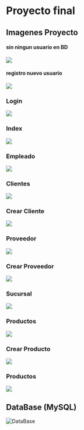 # Proyecto final

## Imagenes Proyecto

#### sin ningun usuario en BD
![](https://i.imgur.com/SYF2tjj.png)

#### registro nuevo usuario
![](https://i.imgur.com/6WgBKrI.png)

### Login
![](https://i.imgur.com/Ai7921O.png)

### Index
![](https://i.imgur.com/sGB29zA.png)

### Empleado
![](https://i.imgur.com/eouf6Us.png)

### Clientes
![](https://i.imgur.com/DXoAUrV.png)

### Crear Cliente
![](https://i.imgur.com/TsGTwcE.png)

### Proveedor
![](https://i.imgur.com/i9Br65F.png)

### Crear Proveedor
![](https://i.imgur.com/bf3yuNA.png)

### Sucursal
![](https://i.imgur.com/lQWRRKx.png)

### Productos
![](https://i.imgur.com/ELI19n5.png)

### Crear Producto
![](https://i.imgur.com/ruOnB28.png)

### Productos
![](https://i.imgur.com/lZX2xvU.png)

## DataBase (MySQL)
![DataBase](https://i.imgur.com/dAt9bPQ.png)